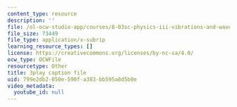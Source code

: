 ```yaml
---
content_type: resource
description: ''
file: /ol-ocw-studio-app/courses/8-03sc-physics-iii-vibrations-and-waves-fall-2016/799e2db2050e590fa383bb595a8d5b0e_RhIh1zw0-BM.vtt
file_size: 73449
file_type: application/x-subrip
learning_resource_types: []
license: https://creativecommons.org/licenses/by-nc-sa/4.0/
ocw_type: OCWFile
resourcetype: Other
title: 3play caption file
uid: 799e2db2-050e-590f-a383-bb595a8d5b0e
video_metadata:
  youtube_id: null
---
```

